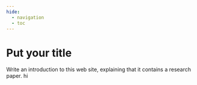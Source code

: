 ```yaml
---
hide:
  - navigation
  - toc
---
```


# Put your title

Write an introduction to this web site, explaining that it contains a research
paper.
hi
